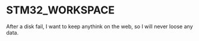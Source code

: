 # STM32_WORKSPACE

After a disk fail, I want to keep anythink on the web, so I will never loose any data.
